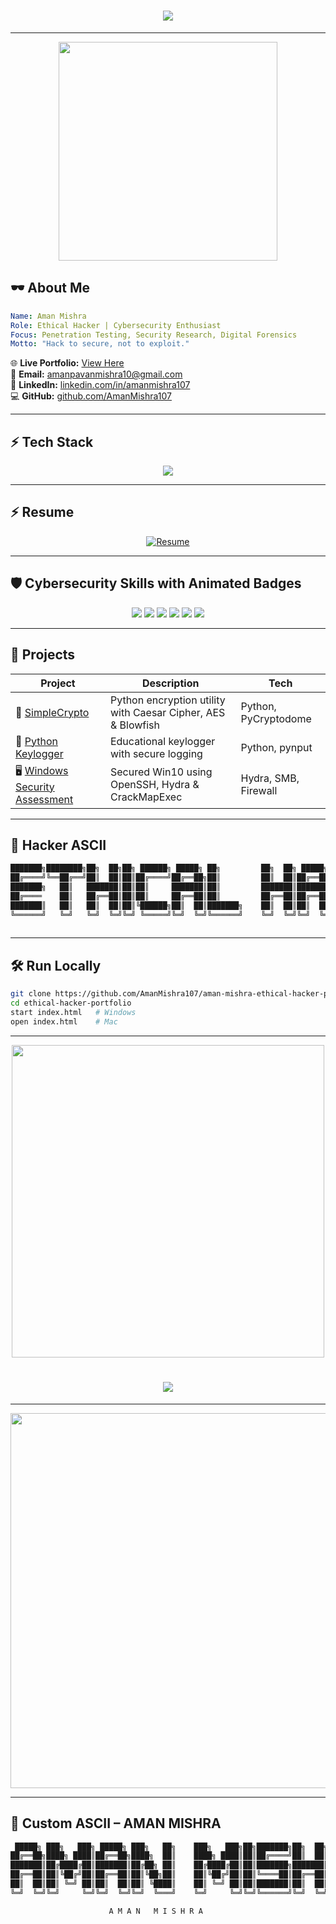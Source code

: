 
<h1 align="center">
  <img src="https://readme-typing-svg.herokuapp.com?font=Orbitron&size=35&duration=4000&pause=1000&color=00FF41&center=true&vCenter=true&width=1000&lines=👋+Hello+World!;I'm+Aman+Mishra;⚡+Ethical+Hacker+%7C+Cybersecurity+Specialist;🚀+PenTesting+%7C+Forensics+%7C+Red+Team+Ops;💻+Always+Hacking+for+Good!" />
</h1>

---

<p align="center">
  <img src="https://media.giphy.com/media/o0vwzuFwCGAFO/giphy.gif" width="350px"/>
</p>

## 🕶️ About Me
```yaml
Name: Aman Mishra
Role: Ethical Hacker | Cybersecurity Enthusiast
Focus: Penetration Testing, Security Research, Digital Forensics
Motto: "Hack to secure, not to exploit."
```
🌐 **Live Portfolio:** [View Here](https://aman-ethical-hacker-portfolio.vercel.app/)  
📧 **Email:** amanpavanmishra10@gmail.com  
🔗 **LinkedIn:** [linkedin.com/in/amanmishra107](https://www.linkedin.com/in/amanmishra107)  
💻 **GitHub:** [github.com/AmanMishra107](https://github.com/AmanMishra107)  

---

## ⚡ Tech Stack
<p align="center">
<img src="https://skillicons.dev/icons?i=python,js,html,css,linux,windows,docker,git,github,vscode,angular" />
</p>

---

## ⚡ Resume
<p align="center">
  <a href="resume.pdf" target="_blank">
    <img src="https://img.shields.io/badge/📄_View_Resume-00C853?style=for-the-badge&logo=adobeacrobatreader&logoColor=white" alt="Resume"/>
  </a>
</p>

---

## 🛡️ Cybersecurity Skills with Animated Badges
<p align="center">
  <img src="https://img.shields.io/badge/Metasploit-red?style=for-the-badge&logo=hackaday&logoColor=white" />
  <img src="https://img.shields.io/badge/Nmap-blue?style=for-the-badge&logo=gnu-bash&logoColor=white" />
  <img src="https://img.shields.io/badge/Wireshark-lightblue?style=for-the-badge&logo=wireshark&logoColor=black" />
  <img src="https://img.shields.io/badge/BurpSuite-orange?style=for-the-badge&logo=bugcrowd&logoColor=white" />
  <img src="https://img.shields.io/badge/Hydra-yellow?style=for-the-badge&logo=python&logoColor=black" />
  <img src="https://img.shields.io/badge/JohnTheRipper-grey?style=for-the-badge&logo=linux&logoColor=white" />
</p>

---

## 🚀 Projects
| Project | Description | Tech |
|---------|-------------|------|
| 🔐 [SimpleCrypto](https://github.com/AmanMishra107/SimpleCrypto) | Python encryption utility with Caesar Cipher, AES & Blowfish | Python, PyCryptodome |
| 🎹 [Python Keylogger](https://github.com/AmanMishra107/keylogger) | Educational keylogger with secure logging | Python, pynput |
| 🖥 [Windows Security Assessment](https://github.com/AmanMishra107/windows-security-assesment) | Secured Win10 using OpenSSH, Hydra & CrackMapExec | Hydra, SMB, Firewall |

---

## 🎨 Hacker ASCII
```bash
███████╗████████╗██╗  ██╗██╗ ██████╗ █████╗ ██╗         ██╗  ██╗ █████╗  ██████╗██╗  ██╗███████╗██████╗ 
██╔════╝╚══██╔══╝██║  ██║██║██╔════╝██╔══██╗██║         ██║  ██║██╔══██╗██╔════╝██║  ██║██╔════╝██╔══██╗
███████╗   ██║   ███████║██║██║     ███████║██║         ███████║███████║██║     ███████║█████╗  ██████╔╝
██╔════    ██║   ██╔══██║██║██║     ██╔══██║██║         ██╔══██║██╔══██║██║     ██╔══██║██╔══╝  ██╔══██╗
███████║   ██║   ██║  ██║██║╚██████╗██║  ██║███████╗    ██║  ██║██║  ██║╚██████╗██║  ██║███████╗██║  ██║
╚══════╝   ╚═╝   ╚═╝  ╚═╝╚═╝ ╚═════╝╚═╝  ╚═╝╚══════╝    ╚═╝  ╚═╝╚═╝  ╚═╝ ╚═════╝╚═╝  ╚═╝╚══════╝╚═╝  ╚═╝
 
```

---

## 🛠 Run Locally
```bash
git clone https://github.com/AmanMishra107/aman-mishra-ethical-hacker-portfolio.git
cd ethical-hacker-portfolio
start index.html   # Windows
open index.html    # Mac
```

---

<p align="center">
  <img src="https://media.giphy.com/media/3o7btMCltyDvSgF92E/giphy.gif" width="500px" />
</p>
<h1 align="center">
  <img src="https://readme-typing-svg.herokuapp.com?font=Orbitron&size=35&duration=4000&pause=1000&color=00FF41&center=true&vCenter=true&width=1000&lines=👋+Hello+World!;I'm+Aman+Mishra;⚡+Ethical+Hacker+%7C+Cybersecurity+Specialist;🚀+PenTesting+%7C+Forensics+%7C+Red+Team+Ops;💻+Always+Hacking+for+Good!" />
</h1>

---

<p align="center">
  <img src="https://media.giphy.com/media/26AHONQ79FdWZhAI0/giphy.gif" width="600px"/>
</p>

---

## 🎨 Custom ASCII – AMAN MISHRA
```bash
 █████╗ ███╗   ███╗ █████╗ ███╗   ██╗    ███╗   ███╗██╗███████╗██╗  ██╗█████╗  █████╗ 
██╔══██╗████╗ ████║██╔══██╗████╗  ██║    ████╗ ████║██║██╔════╝██║  ██║██╔══██╗██╔══██╗
███████║██╔████╔██║███████║██╔██╗ ██║    ██╔████╔██║██║███████╗███████║██████╔╝███████║
██╔══██║██║╚██╔╝██║██╔══██║██║╚██╗██║    ██║╚██╔╝██║██║╚════██║██╔══██║██╔═██╗ ██╔══██║
██║  ██║██║ ╚═╝ ██║██║  ██║██║ ╚████║    ██║ ╚═╝ ██║██║███████║██║  ██║██║  ██╗██║  ██║
╚═╝  ╚═╝╚═╝     ╚═╝╚═╝  ╚═╝╚═╝  ╚═══╝    ╚═╝     ╚═╝╚═╝╚══════╝╚═╝  ╚═╝╚═╝  ╚═╝╚═╝  ╚═╝

                      A M A N   M I S H R A
